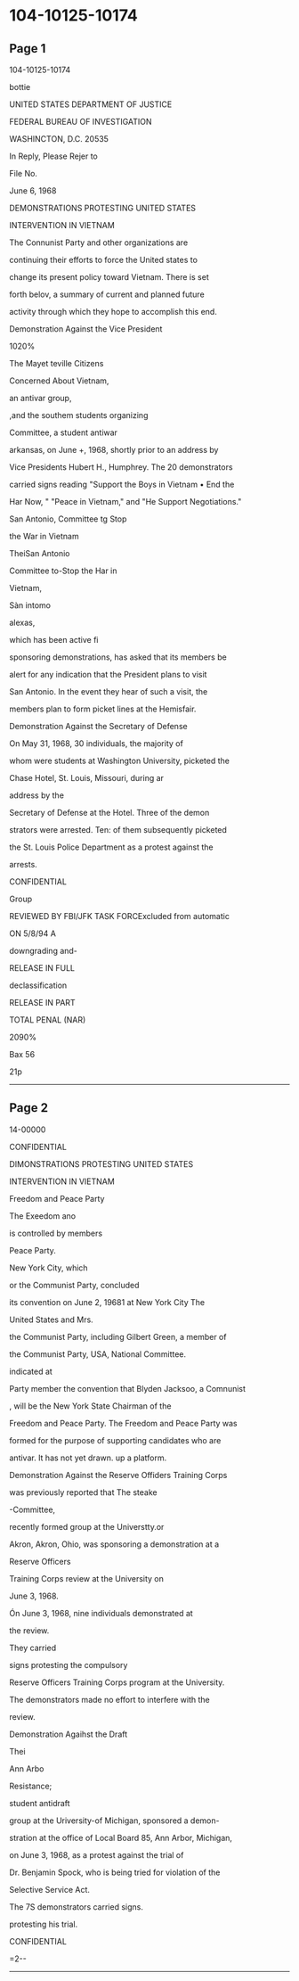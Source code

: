 # 104-10125-10174

## Page 1

104-10125-10174

bottie

UNITED STATES DEPARTMENT OF JUSTICE

FEDERAL BUREAU OF INVESTIGATION

WASHINCTON, D.C. 20535

In Reply, Please Rejer to

File No.

June 6, 1968

DEMONSTRATIONS PROTESTING UNITED STATES

INTERVENTION IN VIETNAM

The Connunist Party and other organizations are

continuing their efforts to force the United states to

change its present policy toward Vietnam. There is set

forth belov, a summary of current and planned future

activity through which they hope to accomplish this end.

Demonstration Against the Vice President

1020%

The Mayet teville Citizens

Concerned About Vietnam,

an antivar group,

,and the southem students organizing

Committee, a student antiwar

arkansas, on June +, 1968, shortly prior to an address by

Vice Presidents Hubert H., Humphrey. The 20 demonstrators

carried signs reading "Support the Boys in Vietnam • End the

Har Now, " "Peace in Vietnam," and "He Support Negotiations."

San Antonio, Committee tg Stop

the War in Vietnam

TheiSan Antonio

Committee to-Stop the Har in

Vietnam,

Sàn intomo

alexas,

which has been active fi

sponsoring demonstrations, has asked that its members be

alert for any indication that the President plans to visit

San Antonio. In the event they hear of such a visit, the

members plan to form picket lines at the Hemisfair.

Demonstration Against the Secretary of Defense

On May 31, 1968, 30 individuals, the majority of

whom were students at Washington University, picketed the

Chase Hotel, St. Louis, Missouri, during ar

address by the

Secretary of Defense at the Hotel. Three of the demon

strators were arrested. Ten: of them subsequently picketed

the St. Louis Police Department as a protest against the

arrests.

CONFIDENTIAL

Group

REVIEWED BY FBI/JFK TASK FORCExcluded from automatic

ON 5/8/94 A

downgrading and-

RELEASE IN FULL

declassification

RELEASE IN PART

TOTAL PENAL (NAR)

2090%

Bax 56

21р

---

## Page 2

14-00000

CONFIDENTIAL

DIMONSTRATIONS PROTESTING UNITED STATES

INTERVENTION IN VIETNAM

Freedom and Peace Party

The Exeedom ano

is controlled by members

Peace Party.

New York City, which

or the Communist Party, concluded

its convention on June 2, 19681 at New York City The

United States and Mrs.

the Communist Party, including Gilbert Green, a member of

the Communist Party, USA, National Committee.

indicated at

Party member the convention that Blyden Jacksoo, a Comnunist

, will be the New York State Chairman of the

Freedom and Peace Party. The Freedom and Peace Party was

formed for the purpose of supporting candidates who are

antivar. It has not yet drawn. up a platform.

Demonstration Against the Reserve Offiders Training Corps

was previously reported that The steake

-Committee,

recently formed group at the Universtty.or

Akron, Akron, Ohio, was sponsoring a demonstration at a

Reserve Officers

Training Corps review at the University on

June 3, 1968.

Ón June 3, 1968, nine individuals demonstrated at

the review.

They carried

signs protesting the compulsory

Reserve Officers Training Corps program at the University.

The demonstrators made no effort to interfere with the

review.

Demonstration Agaihst the Draft

Thei

Ann Arbo

Resistance;

student antidraft

group at the Uriversity-of Michigan, sponsored a demon-

stration at the office of Local Board 85, Ann Arbor, Michigan,

on June 3, 1968, as a protest against the trial of

Dr. Benjamin Spock, who is being tried for violation of the

Selective Service Act.

The 7S demonstrators carried signs.

protesting his trial.

CONFIDENTIAL

=2--

---

